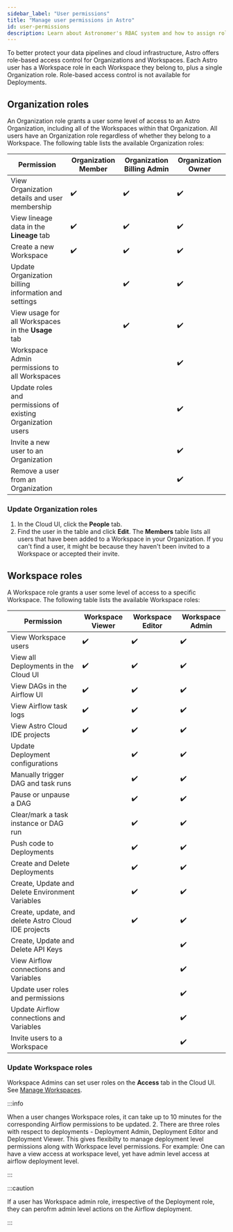 ```yaml
---
sidebar_label: "User permissions"
title: "Manage user permissions in Astro"
id: user-permissions
description: Learn about Astronomer's RBAC system and how to assign roles to users.
---
```


To better protect your data pipelines and cloud infrastructure, Astro offers role-based access control for Organizations and Workspaces. Each Astro user has a Workspace role in each Workspace they belong to, plus a single Organization role. Role-based access control is not available for Deployments.

## Organization roles

An Organization role grants a user some level of access to an Astro Organization, including all of the Workspaces within that Organization. All users have an Organization role regardless of whether they belong to a Workspace. The following table lists the available Organization roles:

| Permission                                                  | **Organization Member** | **Organization Billing Admin** | **Organization Owner** |
| ----------------------------------------------------------- | ----------------------- | ------------------------------ | ---------------------- |
| View Organization details and user membership               | ✔️                       | ✔️                              | ✔️                      |
| View lineage data in the **Lineage** tab                    | ✔️                       | ✔️                              | ✔️                      |
| Create a new Workspace                                      | ✔️                       | ✔️                              | ✔️                      |
| Update Organization billing information and settings        |                         | ✔️                              | ✔️                      |
| View usage for all Workspaces in the **Usage** tab          |                         | ✔️                              | ✔️                      |
| Workspace Admin permissions to all Workspaces               |                         |                                | ✔️                      |
| Update roles and permissions of existing Organization users |                         |                                | ✔️                      |
| Invite a new user to an Organization                        |                         |                                | ✔️                      |
| Remove a user from an Organization                          |                         |                                | ✔️                      |

### Update Organization roles

1. In the Cloud UI, click the **People** tab.
2. Find the user in the table and click **Edit**. The **Members** table lists all users that have been added to a Workspace in your Organization. If you can't find a user, it might be because they haven't been invited to a Workspace or accepted their invite.

## Workspace roles

A Workspace role grants a user some level of access to a specific Workspace. The following table lists the available Workspace roles:

| Permission                                          | **Workspace Viewer** | **Workspace Editor** | **Workspace Admin** |
| --------------------------------------------------- | -------------------- | -------------------- | ------------------- |
| View Workspace users                                | ✔️                    | ✔️                    | ✔️                   |
| View all Deployments in the Cloud UI                | ✔️                    | ✔️                    | ✔️                   |
| View DAGs in the Airflow UI                         | ✔️                    | ✔️                    | ✔️                   |
| View Airflow task logs                              | ✔️                    | ✔️                    | ✔️                   |
| View Astro Cloud IDE projects                       | ✔️                    | ✔️                    | ✔️                   |
| Update Deployment configurations                    |                      | ✔️                    | ✔️                   |
| Manually trigger DAG and task runs                  |                      | ✔️                    | ✔️                   |
| Pause or unpause a DAG                              |                      | ✔️                    | ✔️                   |
| Clear/mark a task instance or DAG run               |                      | ✔️                    | ✔️                   |
| Push code to Deployments                            |                      | ✔️                    | ✔️                   |
| Create and Delete Deployments                       |                      | ✔️                    | ✔️                   |
| Create, Update and Delete Environment Variables     |                      | ✔️                    | ✔️                   |
| Create, update, and delete Astro Cloud IDE projects |                      | ✔️                    | ✔️                   |
| Create, Update and Delete API Keys                  |                      |                      | ✔️                   |
| View Airflow connections and Variables              |                      |                      | ✔️                   |
| Update user roles and permissions                   |                      |                      | ✔️                   |
| Update Airflow connections and Variables            |                      |                      | ✔️                   |
| Invite users to a Workspace                         |                      |                      | ✔️                   |

### Update Workspace roles

Workspace Admins can set user roles on the **Access** tab in the Cloud UI. See [Manage Workspaces](manage-workspaces.md#manage-workspace-users).

:::info

When a user changes Workspace roles, it can take up to 10 minutes for the corresponding Airflow permissions to be updated.
2. There are three roles with respect to deployments - Deployment Admin, Deployment Editor and Deployment Viewer. This gives flexibilty to manage deployment level permissions along with Workspace level permissions. For example: One can have a view access at workspace level, yet have admin level access at airflow deployment level.

:::

:::caution

If a user has Workspace admin role, irrespective of the Deployment role, they can perofrm admin level actions on the Airflow deployment.

:::
